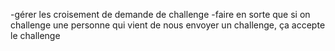 -gérer les croisement de demande de challenge
-faire en sorte que si on challenge une personne qui vient de nous envoyer un challenge, ça accepte le challenge
